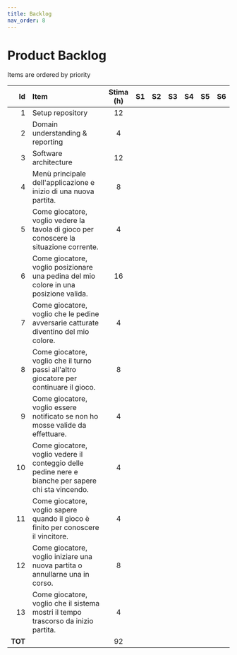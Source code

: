 ```yaml
---
title: Backlog
nav_order: 8
---
```

# Product Backlog

Items are ordered by priority

|      Id | Item                                                                                                 | Stima (h) | S1 | S2 | S3 | S4 | S5 | S6 |
|--------:|:-----------------------------------------------------------------------------------------------------|:---------:|:--:|----|----|----|----|----|
|       1 | Setup repository                                                                                     |    12     |    |    |    |    |    |    |
|       2 | Domain understanding & reporting                                                                     |     4     |    |    |    |    |    |    |
|       3 | Software architecture                                                                                |    12     |    |    |    |    |    |    |
|       4 | Menù principale dell'applicazione e inizio di una nuova partita.                                     |     8     |    |    |    |    |    |    |
|       5 | Come giocatore, voglio vedere la tavola di gioco per conoscere la situazione corrente.               |     4     |    |    |    |    |    |    |
|       6 | Come giocatore, voglio posizionare una pedina del mio colore in una posizione valida.                |    16     |    |    |    |    |    |    |
|       7 | Come giocatore, voglio che le pedine avversarie catturate diventino del mio colore.                  |     4     |    |    |    |    |    |    |
|       8 | Come giocatore, voglio che il turno passi all'altro giocatore per continuare il gioco.               |     8     |    |    |    |    |    |    |
|       9 | Come giocatore, voglio essere notificato se non ho mosse valide da effettuare.                       |     4     |    |    |    |    |    |    |
|      10 | Come giocatore, voglio vedere il conteggio delle pedine nere e bianche per sapere chi sta vincendo.  |     4     |    |    |    |    |    |    |
|      11 | Come giocatore, voglio sapere quando il gioco è finito per conoscere il vincitore.                   |     4     |    |    |    |    |    |    |
|      12 | Come giocatore, voglio iniziare una nuova partita o annullarne una in corso.                         |     8     |    |    |    |    |    |    |
|      13 | Come giocatore, voglio che il sistema mostri il tempo trascorso da inizio partita.                   |     4     |    |    |    |    |    |    |
| **TOT** |                                                                                                      |    92     |    |    |    |    |    |    |
